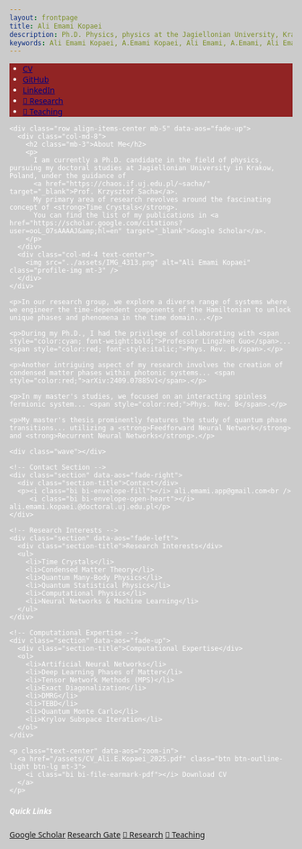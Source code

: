 ```yaml
---
layout: frontpage
title: Ali Emami Kopaei
description: Ph.D. Physics, physics at the Jagiellonian University, Krakow, Poland.
keywords: Ali Emami Kopaei, A.Emami Kopaei, Ali Emami, A.Emami, Ali Emami Kopaei physics, A E Kopaei, A Emami Kopaei, a emami kopaei, ali emami kopaei, UJ ali emami
---
```


<html lang="en">
<head>
  <meta charset="UTF-8" />
  <meta name="viewport" content="width=device-width, initial-scale=1">
  <title>Ali Emami Kopaei</title>

  <!-- Favicon -->
  <link rel="icon" type="image/png" href="{{ BASE_PATH }}/assets/favicon.png" />

  <!-- Bootstrap + Icons + AOS Animations -->
  <link href="https://cdn.jsdelivr.net/npm/bootstrap@5.3.3/dist/css/bootstrap.min.css" rel="stylesheet">
  <link href="https://cdn.jsdelivr.net/npm/bootstrap-icons@1.10.5/font/bootstrap-icons.css" rel="stylesheet">
  <link href="https://unpkg.com/aos@2.3.1/dist/aos.css" rel="stylesheet" />

  <style>
    body {
      font-family: 'Segoe UI', sans-serif;
      background: url('/assets/Abstract-Time-Crystal-Concept.webp') no-repeat center center;
      background-size: cover;
      color: #ffffff;
      scroll-behavior: smooth;
      position: relative;
      z-index: 1;
    }

    body::before {
      content: '';
      position: fixed;
      top: 0;
      left: 0;
      right: 0;
      bottom: 0;
      background-color: rgba(0, 0, 0, 0.2);
      z-index: -1;
    }

    .navbar {
      background-color: rgba(136, 8, 8, 0.85);
    }

    .navbar a {
      color: #000080 !important;
    }

    .navbar a:hover {
      color: #ffcc00 !important;
    }

    .profile-img {
      max-width: 100%;
      height: auto;
      border-radius: 1rem;
      box-shadow: 0 4px 15px rgba(0, 0, 0, 0.4);
      transition: transform 0.4s ease-in-out;
    }

    .profile-img:hover {
      transform: scale(1.05);
    }

    .section {
      background: rgba(0, 0, 0, 0.75);
      color: white;
      border-radius: 1rem;
      padding: 2rem;
      margin-bottom: 2rem;
      box-shadow: 0 6px 20px rgba(0, 0, 0, 0.5);
    }

    .section-title {
      border-bottom: 2px solid #fff;
      margin-bottom: 1rem;
      padding-bottom: 0.5rem;
      font-size: 1.5rem;
      font-weight: bold;
    }

    .wave {
      position: relative;
      width: 100%;
      height: 100px;
      background: url('https://raw.githubusercontent.com/aliemami94/aliemami94.github.io/main/assets/wave-red.svg') repeat-x;
      animation: wave 10s linear infinite;
      transform: rotate(180deg);
      margin-bottom: -3rem;
    }

    @keyframes wave {
      0% {
        background-position-x: 0;
      }
      100% {
        background-position-x: 1000px;
      }
    }
  </style>
</head>

<body>
  <!-- Navbar -->
  <nav class="navbar navbar-expand-lg px-3">
    <ul class="navbar-nav">
      <li class="nav-item">
        <a class="nav-link" href="/assets/CV_Ali.E.Kopaei_2025.pdf">
          <i class="bi bi-file-earmark-person"></i> CV
        </a>
      </li>
      <li class="nav-item">
        <a class="nav-link" href="https://github.com/aliemami94">
          <i class="bi bi-github"></i> GitHub
        </a>
      </li>
      <li class="nav-item">
        <a class="nav-link" href="https://www.linkedin.com/in/ali-emami-kopaei-7b5b25120/">
          <i class="bi bi-linkedin"></i> LinkedIn
        </a>
      </li>
      <li class="nav-item">
        <a class="btn btn-warning btn-sm ms-2" href="https://aliemami94.github.io/pages/research.html" target="_blank">
          🧪 Research
        </a>
      </li>
      <li class="nav-item">
        <a class="btn btn-info btn-sm ms-2 text-white" href="https://aliemami94.github.io/pages/teaching.html" target="_blank">
          📘 Teaching
        </a>
      </li>
    </ul>
  </nav>

  <!-- Main Content -->
  <main class="container-fluid px-3 mt-4 pt-4">

    <div class="row align-items-center mb-5" data-aos="fade-up">
      <div class="col-md-8">
        <h2 class="mb-3">About Me</h2>
        <p>
          I am currently a Ph.D. candidate in the field of physics, pursuing my doctoral studies at Jagiellonian University in Krakow, Poland, under the guidance of 
          <a href="https://chaos.if.uj.edu.pl/~sacha/" target="_blank">Prof. Krzysztof Sacha</a>.
          My primary area of research revolves around the fascinating concept of <strong>Time Crystals</strong>.
          You can find the list of my publications in <a href="https://scholar.google.com/citations?user=ooL_O7sAAAAJ&amp;hl=en" target="_blank">Google Scholar</a>.
        </p>
      </div>
      <div class="col-md-4 text-center">
        <img src="../assets/IMG_4313.png" alt="Ali Emami Kopaei" class="profile-img mt-3" />
      </div>
    </div>

    <p>In our research group, we explore a diverse range of systems where we engineer the time-dependent components of the Hamiltonian to unlock unique phases and phenomena in the time domain...</p>

    <p>During my Ph.D., I had the privilege of collaborating with <span style="color:cyan; font-weight:bold;">Professor Lingzhen Guo</span>... <span style="color:red; font-style:italic;">Phys. Rev. B</span>.</p>

    <p>Another intriguing aspect of my research involves the creation of condensed matter phases within photonic systems... <span style="color:red;">arXiv:2409.07885v1</span>.</p>

    <p>In my master's studies, we focused on an interacting spinless fermionic system... <span style="color:red;">Phys. Rev. B</span>.</p>

    <p>My master's thesis prominently features the study of quantum phase transitions... utilizing a <strong>Feedforward Neural Network</strong> and <strong>Recurrent Neural Networks</strong>.</p>

    <div class="wave"></div>

    <!-- Contact Section -->
    <div class="section" data-aos="fade-right">
      <div class="section-title">Contact</div>
      <p><i class="bi bi-envelope-fill"></i> ali.emami.app@gmail.com<br />
         <i class="bi bi-envelope-open-heart"></i> ali.emami.kopaei.@doctoral.uj.edu.pl</p>
    </div>

    <!-- Research Interests -->
    <div class="section" data-aos="fade-left">
      <div class="section-title">Research Interests</div>
      <ul>
        <li>Time Crystals</li>
        <li>Condensed Matter Theory</li>
        <li>Quantum Many-Body Physics</li>
        <li>Quantum Statistical Physics</li>
        <li>Computational Physics</li>
        <li>Neural Networks & Machine Learning</li>
      </ul>
    </div>

    <!-- Computational Expertise -->
    <div class="section" data-aos="fade-up">
      <div class="section-title">Computational Expertise</div>
      <ol>
        <li>Artificial Neural Networks</li>
        <li>Deep Learning Phases of Matter</li>
        <li>Tensor Network Methods (MPS)</li>
        <li>Exact Diagonalization</li>
        <li>DMRG</li>
        <li>TEBD</li>
        <li>Quantum Monte Carlo</li>
        <li>Krylov Subspace Iteration</li>
      </ol>
    </div>

    <p class="text-center" data-aos="zoom-in">
      <a href="/assets/CV_Ali.E.Kopaei_2025.pdf" class="btn btn-outline-light btn-lg mt-3">
        <i class="bi bi-file-earmark-pdf"></i> Download CV
      </a>
    </p>

  </main>

  <!-- Floating Side Box -->
  <div class="floating-box position-fixed top-50 end-0 translate-middle-y bg-dark text-white p-3 rounded-start shadow">
    <h5>Quick Links</h5>
    <a href="https://scholar.google.com/citations?user=ooL_O7sAAAAJ&amp;hl=en" target="d_blank text-warning">Google Scholar</a>
    <a href="https://www.researchgate.net/profile/Ali-Emami-Kopaei-2" target="d_blank text-info">Research Gate</a>
    <a href="https://aliemami94.github.io/pages/research.html" target="_blank" class="d-block text-warning">🧪 Research</a>
    <a href="https://aliemami94.github.io/pages/teaching.html" target="_blank" class="d-block text-info">📘 Teaching</a>
  </div>

  <!-- AOS Script -->
  <script src="https://unpkg.com/aos@2.3.1/dist/aos.js"></script>
  <script>AOS.init();</script>

</body>
</html>
